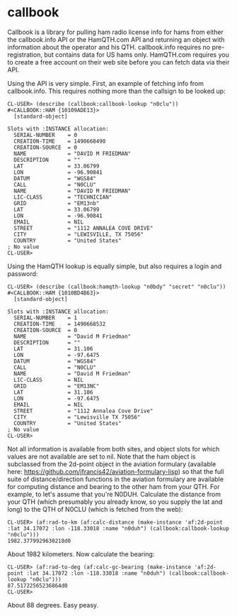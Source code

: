 # callbook

Callbook is a library for pulling ham radio license info for hams from either the callbook.info API or the HamQTH.com API and returning an object with information about the operator and his QTH. callbook.info requires no pre-registration, but contains data for US hams only. HamQTH.com requires you to create a free account on their web site before you can fetch data via their API.

Using the API is very simple. First, an example of fetching info from callbook.info. This requires nothing more than the callsign to be looked up:

````
CL-USER> (describe (callbook:callbook-lookup "n0clu"))
#<CALLBOOK::HAM {10109ADE13}>
  [standard-object]

Slots with :INSTANCE allocation:
  SERIAL-NUMBER    = 0
  CREATION-TIME    = 1490668490
  CREATION-SOURCE  = 0
  NAME             = "DAVID M FRIEDMAN"
  DESCRIPTION      = ""
  LAT              = 33.06799
  LON              = -96.90841
  DATUM            = "WGS84"
  CALL             = "N0CLU"
  NAME             = "DAVID M FRIEDMAN"
  LIC-CLASS        = "TECHNICIAN"
  GRID             = "EM13nb"
  LAT              = 33.06799
  LON              = -96.90841
  EMAIL            = NIL
  STREET           = "1112 ANNALEA COVE DRIVE"
  CITY             = "LEWISVILLE, TX 75056"
  COUNTRY          = "United States"
; No value
CL-USER>
````

Using the HamQTH lookup is equally simple, but also requires a login and password:

````
CL-USER> (describe (callbook:hamqth-lookup "n0bdy" "secret" "n0clu"))
#<CALLBOOK::HAM {1010BD4B63}>
  [standard-object]

Slots with :INSTANCE allocation:
  SERIAL-NUMBER    = 1
  CREATION-TIME    = 1490668532
  CREATION-SOURCE  = 0
  NAME             = "David M Friedman"
  DESCRIPTION      = ""
  LAT              = 31.106
  LON              = -97.6475
  DATUM            = "WGS84"
  CALL             = "N0CLU"
  NAME             = "David M Friedman"
  LIC-CLASS        = NIL
  GRID             = "EM13NC"
  LAT              = 31.106
  LON              = -97.6475
  EMAIL            = NIL
  STREET           = "1112 Annalea Cove Drive"
  CITY             = "Lewisville TX 75056"
  COUNTRY          = "United States"
; No value
CL-USER>
````

Not all information is available from both sites, and object slots for which values are not available are set to nil. Note that the ham object is subclassed from the 2d-point object in the aviation formulary (available here: https://github.com/jfrancis42/aviation-formulary-lisp) so that the full suite of distance/direction functions in the aviation formulary are available for computing distance and bearing to the other ham from your QTH. For example, to let's assume that you're N0DUH. Calculate the distance from your QTH (which presumably you already know, so you supply the lat and long) to the QTH of N0CLU (which is fetched from the web):

````
CL-USER> (af:rad-to-km (af:calc-distance (make-instance 'af:2d-point :lat 34.17072 :lon -118.33018 :name "n0duh") (callbook:callbook-lookup "n0clu")))
1982.3779929630218d0
````

About 1982 kilometers. Now calculate the bearing:

````
CL-USER> (af:rad-to-deg (af:calc-gc-bearing (make-instance 'af:2d-point :lat 34.17072 :lon -118.33018 :name "n0duh") (callbook:callbook-lookup "n0clu")))
87.51722565236864d0
CL-USER>
````

About 88 degrees. Easy peasy.
